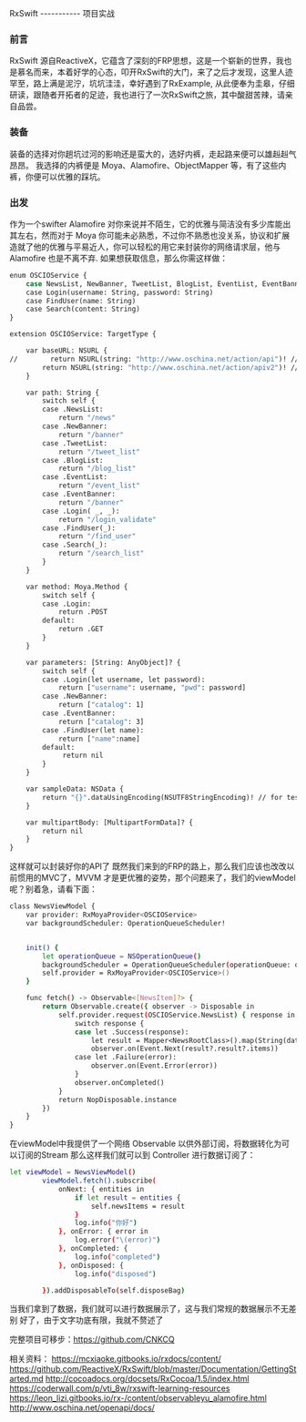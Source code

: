 RxSwift ----------- 项目实战

### 前言
RxSwift  源自ReactiveX，它蕴含了深刻的FRP思想，这是一个崭新的世界，我也是慕名而来，本着好学的心态，叩开RxSwift的大门，来了之后才发现，这里人迹罕至，路上满是泥泞，坑坑洼洼，幸好遇到了RxExample, 从此便奉为圭皋，仔细研读，跟随者开拓者的足迹，我也进行了一次RxSwift之旅，其中酸甜苦辣，请亲自品尝。

### 装备
装备的选择对你趟坑过河的影响还是蛮大的，选好内裤，走起路来便可以雄赳赳气昂昂。 我选择的内裤便是 Moya、Alamofire、ObjectMapper 等，有了这些内裤，你便可以优雅的踩坑。

### 出发

作为一个swifter Alamofire 对你来说并不陌生，它的优雅与简洁没有多少库能出其左右，然而对于 Moya 你可能未必熟悉，不过你不熟悉也没关系，协议和扩展造就了他的优雅与平易近人，你可以轻松的用它来封装你的网络请求层，他与Alamofire 也是不离不弃.
如果想获取信息，那么你需这样做：
```bash
enum OSCIOService {
    case NewsList, NewBanner, TweetList, BlogList, EventList, EventBanner
    case Login(username: String, password: String)
    case FindUser(name: String)
    case Search(content: String)
}

extension OSCIOService: TargetType {

    var baseURL: NSURL {
//        return NSURL(string: "http://www.oschina.net/action/api")! //XML格式
        return NSURL(string: "http://www.oschina.net/action/apiv2")! //JSON格式
    }

    var path: String {
        switch self {
        case .NewsList:
            return "/news"
        case .NewBanner:
            return "/banner"
        case .TweetList:
            return "/tweet_list"
        case .BlogList:
            return "/blog_list"
        case .EventList:
            return "/event_list"
        case .EventBanner:
            return "/banner"
        case .Login( _, _):
            return "/login_validate"
        case .FindUser(_):
            return "/find_user"
        case .Search(_):
            return "/search_list"
        }
    }

    var method: Moya.Method {
        switch self {
        case .Login:
            return .POST
        default:
            return .GET
        }
    }

    var parameters: [String: AnyObject]? {
        switch self {
        case .Login(let username, let password):
            return ["username": username, "pwd": password]
        case .NewBanner:
            return ["catalog": 1]
        case .EventBanner:
            return ["catalog": 3]
        case .FindUser(let name):
            return ["name":name]
        default:
             return nil
        }
    }

    var sampleData: NSData {
        return "{}".dataUsingEncoding(NSUTF8StringEncoding)! // for test
    }

    var multipartBody: [MultipartFormData]? {
        return nil
    }
}
```
这样就可以封装好你的API了
既然我们来到的FRP的路上，那么我们应该也改改以前惯用的MVC了，MVVM 才是更优雅的姿势，那个问题来了，我们的viewModel 呢？别着急，请看下面：
```bash
class NewsViewModel {
    var provider: RxMoyaProvider<OSCIOService>
    var backgroundScheduler: OperationQueueScheduler!


    init() {
        let operationQueue = NSOperationQueue()
        backgroundScheduler = OperationQueueScheduler(operationQueue: operationQueue)
        self.provider = RxMoyaProvider<OSCIOService>()
    }

    func fetch() -> Observable<[NewsItem]?> {
        return Observable.create({ observer -> Disposable in
            self.provider.request(OSCIOService.NewsList) { response in
                switch response {
                case let .Success(response):
                    let result = Mapper<NewsRootClass>().map(String(data: response.data, encoding:  NSUTF8StringEncoding))
                    observer.on(Event.Next(result?.result?.items))
                case let .Failure(error):
                    observer.on(Event.Error(error))
                }
                observer.onCompleted()
            }
            return NopDisposable.instance
        })
    }
}
```
在viewModel中我提供了一个网络 Observable 以供外部订阅，将数据转化为可以订阅的Stream
那么这样我们就可以到 Controller 进行数据订阅了：
```bash
let viewModel = NewsViewModel()
        viewModel.fetch().subscribe(
            onNext: { entities in
                if let result = entities {
                    self.newsItems = result
                }
                log.info("你好")
            }, onError: { error in
                log.error("\(error)")
            }, onCompleted: {
                log.info("completed")
            }, onDisposed: {
                log.info("disposed")

        }).addDisposableTo(self.disposeBag)

```
当我们拿到了数据，我们就可以进行数据展示了，这与我们常规的数据展示不无差别
好了，由于文字功底有限，我就不赘述了

完整项目可移步：https://github.com/CNKCQ

相关资料：
https://mcxiaoke.gitbooks.io/rxdocs/content/
https://github.com/ReactiveX/RxSwift/blob/master/Documentation/GettingStarted.md
http://cocoadocs.org/docsets/RxCocoa/1.5/index.html
https://coderwall.com/p/vti_8w/rxswift-learning-resources
https://leon_lizi.gitbooks.io/rx-/content/observableyu_alamofire.html
http://www.oschina.net/openapi/docs/

